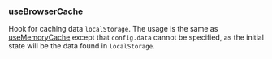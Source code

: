 ### useBrowserCache

Hook for caching data `localStorage`. The usage is the same as [useMemoryCache](https://github.com/lindeneg/cl-react-hooks/tree/master/src/useMemoryCache) except that `config.data` cannot be specified, as the initial state will be the data found in `localStorage`.
